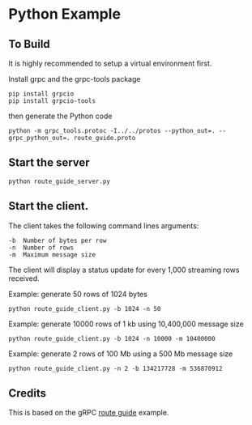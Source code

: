 # Python Example


## To Build

It is highly recommended to setup a virtual environment first.

Install grpc and the grpc-tools package
```
pip install grpcio
pip install grpcio-tools
```

then generate the Python code

```
python -m grpc_tools.protoc -I../../protos --python_out=. --grpc_python_out=. route_guide.proto
```

## Start the server

```
python route_guide_server.py
```

## Start the client.

The client takes the following command lines arguments:

```
-b  Number of bytes per row
-n  Number of rows
-m  Maximum message size
```

The client will display a status update for every 1,000 streaming rows received.

Example: generate 50 rows of 1024 bytes

```
python route_guide_client.py -b 1024 -n 50
```

Example: generate 10000 rows of 1 kb using 10,400,000 message size
```
python route_guide_client.py -b 1024 -n 10000 -m 10400000
```

Example: generate 2 rows of 100 Mb using a 500 Mb message size
```
python route_guide_client.py -n 2 -b 134217728 -m 536870912
```
## Credits

This is based on the gRPC
[route guide](https://grpc.io/docs/tutorials/basic/python/) example.
